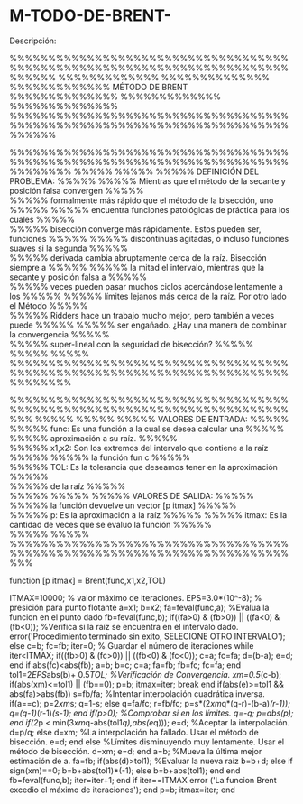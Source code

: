 # M-TODO-DE-BRENT-
Descripción:

%%%%%%%%%%%%%%%%%%%%%%%%%%%%%%%%%%%%%%%%%%%%%%%%%%%%%%%%%%%%%%%%%%%%%%%%%%%%%%
%%%%%%%%%%%%%                                                   %%%%%%%%%%%%%%
%%%%%%%%%%%%%                    MÉTODO DE BRENT                %%%%%%%%%%%%%%
%%%%%%%%%%%%%                                                   %%%%%%%%%%%%%%
%%%%%%%%%%%%%%%%%%%%%%%%%%%%%%%%%%%%%%%%%%%%%%%%%%%%%%%%%%%%%%%%%%%%%%%%%%%%%%

%%%%%%%%%%%%%%%%%%%%%%%%%%%%%%%%%%%%%%%%%%%%%%%%%%%%%%%%%%%%%%%%%%%%%%%%%%%%%%%%
%%%%%                                                                      %%%%%
%%%%%                       DEFINICIÓN DEL PROBLEMA:                       %%%%%
%%%%%    Mientras que el método de la secante y posición falsa convergen   %%%%%     
%%%%%      formalmente más rápido que el método de la bisección, uno       %%%%%
%%%%%     encuentra funciones patológicas de práctica para los cuales      %%%%%     
%%%%%   bisección converge más rápidamente. Estos pueden ser, funciones    %%%%%
%%%%%   discontinuas agitadas, o incluso funciones suaves si la segunda    %%%%%     
%%%%% derivada cambia abruptamente cerca de la raíz. Bisección siempre a   %%%%%
%%%%%  la mitad el intervalo, mientras que la secante y posición falsa a   %%%%%     
%%%%%    veces pueden pasar muchos ciclos acercándose lentamente a los     %%%%%
%%%%%    límites lejanos más cerca de la raíz. Por otro lado el Método     %%%%%     
%%%%%   Ridders hace un trabajo mucho mejor, pero también a veces puede    %%%%%
%%%%%       ser engañado. ¿Hay una manera de combinar la convergencia      %%%%%     
%%%%%            super-lineal con la seguridad de bisección?               %%%%%
%%%%%                                                                      %%%%%
%%%%%%%%%%%%%%%%%%%%%%%%%%%%%%%%%%%%%%%%%%%%%%%%%%%%%%%%%%%%%%%%%%%%%%%%%%%%%%%%

%%%%%%%%%%%%%%%%%%%%%%%%%%%%%%%%%%%%%%%%%%%%%%%%%%%%%%%%%%%%%%%%%%%%%%%%%%%
%%%%%                                                                 %%%%%
%%%%%                         VALORES DE ENTRADA:                     %%%%%
%%%%% func: Es una función a la cual se desea calcular una            %%%%%  
%%%%%      aproximación a su raíz.                                    %%%%%      
%%%%% x1,x2: Son los extremos del intervalo que contiene a la raíz    %%%%%
%%%%%      la función fun c                                           %%%%%   
%%%%% TOL: Es la tolerancia que deseamos tener en la aproximación     %%%%%   
%%%%%      de la raíz                                                 %%%%%   
%%%%%                                                                 %%%%%
%%%%%                         VALORES DE SALIDA:                      %%%%%
%%%%%             la función devuelve un vector [p itmax]             %%%%%     
%%%%% p: Es la aproximación a la raíz                                 %%%%%
%%%%% itmax: Es la cantidad de veces que se evaluo la función         %%%%%   
%%%%%                                                                 %%%%%
%%%%%%%%%%%%%%%%%%%%%%%%%%%%%%%%%%%%%%%%%%%%%%%%%%%%%%%%%%%%%%%%%%%%%%%%%%%

function [p itmax] = Brent(func,x1,x2,TOL)


ITMAX=10000;        % valor máximo de iteraciones.
EPS=3.0*(10^-8);    % presición para punto flotante
a=x1;
b=x2;
fa=feval(func,a);  %Evalua la funcion en el punto dado
fb=feval(func,b);
if((fa>0) & (fb>0)) || ((fa<0) & (fb<0)); %Verifica si la raíz se encuentra en el intervalo dado.
    error('Procedimiento terminado sin exito, SELECIONE OTRO INTERVALO');
else
    c=b;
    fc=fb;
    iter=0;   % Guardar el número de iteraciones
    while iter<ITMAX;
        if((fb>0) & (fc>0)) || ((fb<0) & (fc<0));
            c=a; 
            fc=fa;
            d=(b-a);
            e=d;
        end
        if abs(fc)<abs(fb);
            a=b;
            b=c;
            c=a;
            fa=fb;
            fb=fc;
            fc=fa;
        end
        tol1=2*EPS*abs(b)+ 0.5*TOL; %Verificación de Convergencia.
        xm=0.5*(c-b);
        if(abs(xm)<=tol1) || (fb==0);
            p=b;
            itmax=iter;
            break
        end
        if(abs(e)>=tol1 && abs(fa)>abs(fb))
            s=fb/fa; %Intentar interpolación cuadrática inversa.
            if(a==c);
                p=2*xm*s;
                q=1-s;
            else
                q=fa/fc;
                r=fb/fc;
                p=s*(2*xm*q*(q-r)-(b-a)*(r-1));
                q=(q-1)*(r-1)*(s-1);
            end
            if(p>0); %Comprobar si en los límites.
                q=-q;
                p=abs(p);
            end
            if(2*p < min(3*xm*q-abs(tol1*q),abs(e*q)));
                e=d; %Aceptar la interpolación.
                d=p/q;
            else
                d=xm; %La interpolación ha fallado. Usar el método de bisección.
                e=d;
            end
        else %Límites disminuyendo muy lentamente. Usar el método de bisección.
            d=xm;
            e=d;
        end
        a=b; %Mueva la última mejor estimación de a.
        fa=fb;
        if(abs(d)>tol1); %Evaluar la nueva raíz
            b=b+d;
        else
            if sign(xm)==0;
                b=b+abs(tol1)*(-1);
            else
                b=b+abs(tol1);
            end
        end
        fb=feval(func,b);
        iter=iter+1;
    end
    if iter==ITMAX
    	error ('La funcion Brent excedio el máximo de iteraciones');
    end
    p=b;
    itmax=iter;
end
